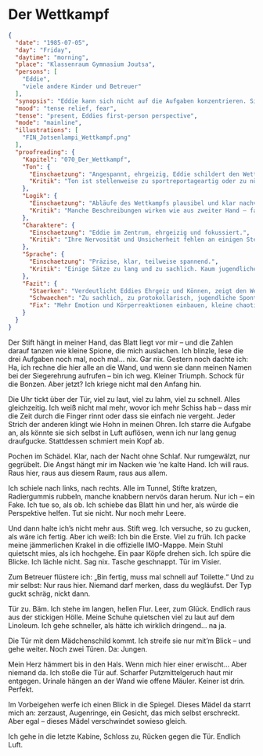 # Der Wettkampf

```json
{
  "date": "1985-07-05",
  "day": "Friday",
  "daytime": "morning",
  "place": "Klassenraum Gymnasium Joutsa",
  "persons": [
    "Eddie",
    "viele andere Kinder und Betreuer"
  ],
  "synopsis": "Eddie kann sich nicht auf die Aufgaben konzentrieren. Sie ist die erste, den den Raum Richtung Toilette verläßt",
  "mood": "tense relief, fear",
  "tense": "present, Eddies first-person perspective",
  "mode": "mainline",
  "illustrations": [
    "FIN_Jotsenlampi_Wettkampf.png"
  ],
  "proofreading": {
    "Kapitel": "070_Der_Wettkampf",
    "Ton": {
      "Einschaetzung": "Angespannt, ehrgeizig, Eddie schildert den Wettbewerb mit Ernst und Konzentration.",
      "Kritik": "Ton ist stellenweise zu sportreportageartig oder zu nüchtern. Eddies jugendliche Stimme geht in der Strenge teilweise verloren."
    },
    "Logik": {
      "Einschaetzung": "Abläufe des Wettkampfs plausibel und klar nachvollziehbar.",
      "Kritik": "Manche Beschreibungen wirken wie aus zweiter Hand – fast protokollarisch. Mehr subjektive Eindrücke (Hitze, Müdigkeit, Frust) wären realistischer."
    },
    "Charaktere": {
      "Einschaetzung": "Eddie im Zentrum, ehrgeizig und fokussiert.",
      "Kritik": "Ihre Nervosität und Unsicherheit fehlen an einigen Stellen. Nebenfiguren (Mitstreiter, Aufsicht) bleiben blass und funktional."
    },
    "Sprache": {
      "Einschaetzung": "Präzise, klar, teilweise spannend.",
      "Kritik": "Einige Sätze zu lang und zu sachlich. Kaum jugendliche Einwürfe oder Humor, Sprache dadurch zu glatt."
    },
    "Fazit": {
      "Staerken": "Verdeutlicht Eddies Ehrgeiz und Können, zeigt den Wettkampf als dramatischen Moment.",
      "Schwaechen": "Zu sachlich, zu protokollarisch, jugendliche Spontaneität fehlt.",
      "Fix": "Mehr Emotion und Körperreaktionen einbauen, kleine chaotische Gedanken zulassen, Nebenfiguren lebendiger zeichnen."
    }
  }
}
```

Der Stift hängt in meiner Hand, das Blatt liegt vor mir – und die Zahlen darauf
tanzen wie kleine Spione, die mich auslachen. Ich blinzle, lese die drei
Aufgaben noch mal, noch mal… nix. Gar nix. Gestern noch dachte ich: Ha, ich
rechne die hier alle an die Wand, und wenn sie dann meinen Namen bei der
Siegerehrung aufrufen – bin ich weg. Kleiner Triumph. Schock für die Bonzen.
Aber jetzt? Ich kriege nicht mal den Anfang hin.

Die Uhr tickt über der Tür, viel zu laut, viel zu lahm, viel zu schnell. Alles
gleichzeitig. Ich weiß nicht mal mehr, wovor ich mehr Schiss hab – dass mir die
Zeit durch die Finger rinnt oder dass sie einfach nie vergeht. Jeder Strich der
anderen klingt wie Hohn in meinen Ohren. Ich starre die Aufgabe an, als könnte
sie sich selbst in Luft auflösen, wenn ich nur lang genug draufgucke.
Stattdessen schmiert mein Kopf ab.

Pochen im Schädel. Klar, nach der Nacht ohne Schlaf. Nur rumgewälzt, nur
gegrübelt. Die Angst hängt mir im Nacken wie ’ne kalte Hand. Ich will raus. Raus
hier, raus aus diesem Raum, raus aus allem.

Ich schiele nach links, nach rechts. Alle im Tunnel, Stifte kratzen,
Radiergummis rubbeln, manche knabbern nervös daran herum. Nur ich – ein Fake.
Ich tue so, als ob. Ich schiebe das Blatt hin und her, als würde die Perspektive
helfen. Tut sie nicht. Nur noch mehr Leere.

Und dann halte ich’s nicht mehr aus. Stift weg. Ich versuche, so zu gucken, als
wäre ich fertig. Aber ich weiß: Ich bin die Erste. Viel zu früh. Ich packe meine
jämmerlichen Krakel in die offizielle IMO-Mappe. Mein Stuhl quietscht mies, als
ich hochgehe. Ein paar Köpfe drehen sich. Ich spüre die Blicke. Ich lächle
nicht. Sag nix. Tasche geschnappt. Tür im Visier.

Zum Betreuer flüstere ich: „Bin fertig, muss mal schnell auf Toilette.“ Und zu
mir selbst: Nur raus hier. Niemand darf merken, dass du wegläufst. Der Typ guckt
schräg, nickt dann.

Tür zu. Bäm. Ich stehe im langen, hellen Flur. Leer, zum Glück. Endlich raus aus
der stickigen Hölle. Meine Schuhe quietschen viel zu laut auf dem Linoleum. Ich
gehe schneller, als hätte ich wirklich dringend… na ja.

Die Tür mit dem Mädchenschild kommt. Ich streife sie nur mit’m Blick – und gehe
weiter. Noch zwei Türen. Da: Jungen.

Mein Herz hämmert bis in den Hals. Wenn mich hier einer erwischt… Aber niemand
da. Ich stoße die Tür auf. Scharfer Putzmittelgeruch haut mir entgegen. Urinale
hängen an der Wand wie offene Mäuler. Keiner ist drin. Perfekt.

Im Vorbeigehen werfe ich einen Blick in die Spiegel. Dieses Mädel da starrt mich
an: zerzaust, Augenringe, ein Gesicht, das mich selbst erschreckt. Aber egal –
dieses Mädel verschwindet sowieso gleich.

Ich gehe in die letzte Kabine, Schloss zu, Rücken gegen die Tür. Endlich Luft.
